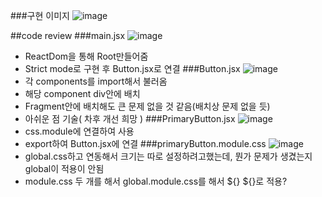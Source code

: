 ###구현 이미지
![image](https://github.com/Imeanstar/react-hw/assets/81348938/29928280-178a-498c-af21-1fe7f887d988)

##code review
###main.jsx
![image](https://github.com/Imeanstar/react-hw/assets/81348938/6c5a3689-ecb5-45c1-a0c4-59ac1de85b6e)
- ReactDom을 통해 Root만들어줌
- Strict mode로 구현 후 Button.jsx로 연결
###Button.jsx
![image](https://github.com/Imeanstar/react-hw/assets/81348938/a37843bd-e8cc-43b8-af54-f674f059e11f)
- 각 components를 import해서 불러옴
- 해당 component div안에 배치
- Fragment안에 배치해도 큰 문제 없을 것 같음(배치상 문제 없을 듯)
- 아쉬운 점 기술( 차후 개선 희망 )
###PrimaryButton.jsx
![image](https://github.com/Imeanstar/react-hw/assets/81348938/6263318e-9189-4422-802e-af6a59286045)
- css.module에 연결하여 사용
- export하여 Button.jsx에 연결
###primaryButton.module.css
![image](https://github.com/Imeanstar/react-hw/assets/81348938/116efa2f-0a9d-4490-8920-12fe048389e2)
- global.css하고 연동해서 크기는 따로 설정하려고했는데, 뭔가 문제가 생겼는지 global이 적용이 안됨
- module.css 두 개를 해서 global.module.css를 해서 ${} ${}로 적용?
